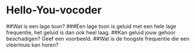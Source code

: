 # Hello-You-vocoder

##Wat is een lage toon? 
###Een lage toon is geluid met een hele lage frequentie, het geluid is dan ook heel laag.
##Kan geluid jouw gehoor beschadigen? Geef een voorbeeld.
##Wat is de hoogste frequentie die een vleermuis kan horen?
